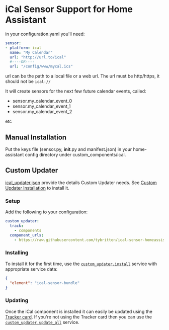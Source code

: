 # iCal Sensor Support for Home Assistant

in your configuration.yaml you'll need:

```yaml
sensor:
- platform: ical
  name: "My Calendar"
  url: "http://url.to/ical"
  #----OR----
  url: "/config/www/mycal.ics"
```
url can be the path to a local file or a web url. The url must be http/https, it should not be `ical://`

It will create sensors for the next few future calendar events, called:

* sensor.my_calendar_event_0
* sensor.my_calendar_event_1
* sensor.my_calendar_event_2

etc

## Manual Installation

Put the keys file (sensor.py, __init__.py and manifest.json) in your home-assistant config directory under custom_components/ical.

## Custom Updater

[ical_updater.json](ical_updater.json)  provide the details Custom Updater needs. See [Custom Updater Installation](https://github.com/custom-components/custom_updater/wiki/Installation) to install it.

### Setup

Add the following to your configuration:
```yaml
custom_updater:
  track:
    - components
  component_urls:
    - https://raw.githubusercontent.com/tybritten/ical-sensor-homeassistant/master/ical_updater.json

```

### Installing

To install it for the first time, use the [`custom_updater.install`](https://github.com/custom-components/custom_updater/wiki/Services#install-element-cardcomponentpython_script) service with appropriate service data:
```json
{
  "element": "ical-sensor-bundle"
}
```

### Updating

Once the iCal component is installed it can easily be updated using the [Tracker card](https://github.com/custom-cards/tracker-card). If you're not using the Tracker card then you can use the [`custom_updater.update_all`](https://github.com/custom-components/custom_updater/wiki/Services#update-all) service.

